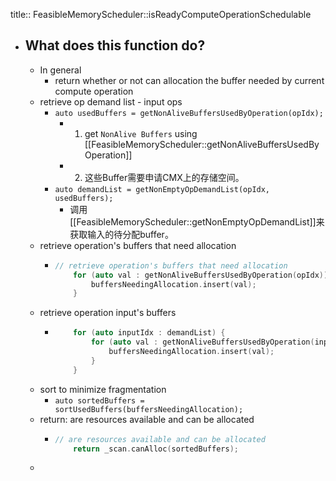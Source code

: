 title:: FeasibleMemoryScheduler::isReadyComputeOperationSchedulable

- ## What does this function do?
	- In general
		- return whether or not can allocation the buffer needed by current compute operation
	- retrieve op demand list - input ops
		- `auto usedBuffers = getNonAliveBuffersUsedByOperation(opIdx);`
			- 1. get `NonAlive Buffers` using [[FeasibleMemoryScheduler::getNonAliveBuffersUsedByOperation]]
			- 2. 这些Buffer需要申请CMX上的存储空间。
		- `auto demandList = getNonEmptyOpDemandList(opIdx, usedBuffers);`
			- 调用[[FeasibleMemoryScheduler::getNonEmptyOpDemandList]]来获取输入的待分配buffer。
	- retrieve operation's buffers that need allocation
		- ```c++
		  // retrieve operation's buffers that need allocation
		      for (auto val : getNonAliveBuffersUsedByOperation(opIdx)) {
		          buffersNeedingAllocation.insert(val);
		      }
		  ```
	- retrieve operation input's buffers
		- ```c++
		      for (auto inputIdx : demandList) {
		          for (auto val : getNonAliveBuffersUsedByOperation(inputIdx)) {
		              buffersNeedingAllocation.insert(val);
		          }
		      }
		  ```
	- sort to minimize fragmentation
		- `auto sortedBuffers = sortUsedBuffers(buffersNeedingAllocation);`
	- return: are resources available and can be allocated
		- ```c++
		  // are resources available and can be allocated
		      return _scan.canAlloc(sortedBuffers);
		  ```
	-